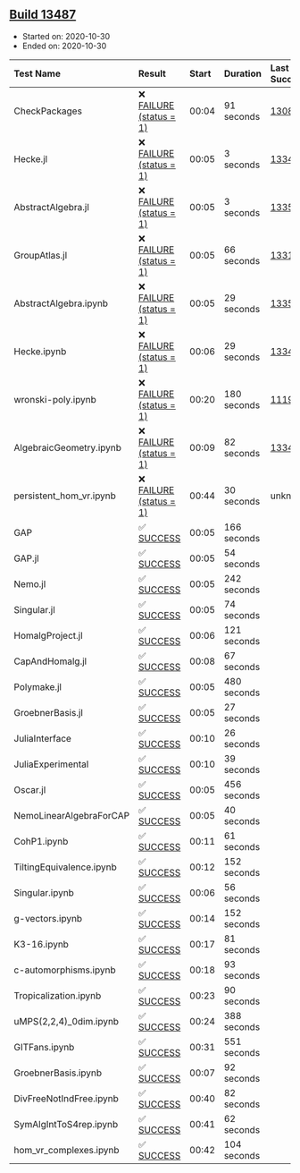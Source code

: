 ## [Build 13487](https://oscarci.mathematik.uni-kl.de/job/oscar/13487/)

* Started on: 2020-10-30
* Ended on: 2020-10-30

| Test Name    | Result | Start | Duration | Last Success | First Failure |
|:-------------|:-------|:------|:---------|:-------------|:--------------|
| CheckPackages | ❌ [FAILURE (status = 1)](https://oscarci.mathematik.uni-kl.de/job/oscar/13487/artifact/logs/build-13487/CheckPackages.log) | 00:04 | 91 seconds | [13085](https://oscarci.mathematik.uni-kl.de/job/oscar/13085/) | [13086](https://oscarci.mathematik.uni-kl.de/job/oscar/13086/) |
| Hecke.jl | ❌ [FAILURE (status = 1)](https://oscarci.mathematik.uni-kl.de/job/oscar/13487/artifact/logs/build-13487/Hecke.jl.log) | 00:05 | 3 seconds | [13341](https://oscarci.mathematik.uni-kl.de/job/oscar/13341/) | [13342](https://oscarci.mathematik.uni-kl.de/job/oscar/13342/) |
| AbstractAlgebra.jl | ❌ [FAILURE (status = 1)](https://oscarci.mathematik.uni-kl.de/job/oscar/13487/artifact/logs/build-13487/AbstractAlgebra.jl.log) | 00:05 | 3 seconds | [13355](https://oscarci.mathematik.uni-kl.de/job/oscar/13355/) | [13356](https://oscarci.mathematik.uni-kl.de/job/oscar/13356/) |
| GroupAtlas.jl | ❌ [FAILURE (status = 1)](https://oscarci.mathematik.uni-kl.de/job/oscar/13487/artifact/logs/build-13487/GroupAtlas.jl.log) | 00:05 | 66 seconds | [13311](https://oscarci.mathematik.uni-kl.de/job/oscar/13311/) | [13312](https://oscarci.mathematik.uni-kl.de/job/oscar/13312/) |
| AbstractAlgebra.ipynb | ❌ [FAILURE (status = 1)](https://oscarci.mathematik.uni-kl.de/job/oscar/13487/artifact/logs/build-13487/AbstractAlgebra.ipynb.log) | 00:05 | 29 seconds | [13355](https://oscarci.mathematik.uni-kl.de/job/oscar/13355/) | [13356](https://oscarci.mathematik.uni-kl.de/job/oscar/13356/) |
| Hecke.ipynb | ❌ [FAILURE (status = 1)](https://oscarci.mathematik.uni-kl.de/job/oscar/13487/artifact/logs/build-13487/Hecke.ipynb.log) | 00:06 | 29 seconds | [13341](https://oscarci.mathematik.uni-kl.de/job/oscar/13341/) | [13342](https://oscarci.mathematik.uni-kl.de/job/oscar/13342/) |
| wronski-poly.ipynb | ❌ [FAILURE (status = 1)](https://oscarci.mathematik.uni-kl.de/job/oscar/13487/artifact/logs/build-13487/wronski-poly.ipynb.log) | 00:20 | 180 seconds | [11192](https://oscarci.mathematik.uni-kl.de/job/oscar/11192/) | [11193](https://oscarci.mathematik.uni-kl.de/job/oscar/11193/) |
| AlgebraicGeometry.ipynb | ❌ [FAILURE (status = 1)](https://oscarci.mathematik.uni-kl.de/job/oscar/13487/artifact/logs/build-13487/AlgebraicGeometry.ipynb.log) | 00:09 | 82 seconds | [13341](https://oscarci.mathematik.uni-kl.de/job/oscar/13341/) | [13342](https://oscarci.mathematik.uni-kl.de/job/oscar/13342/) |
| persistent_hom_vr.ipynb | ❌ [FAILURE (status = 1)](https://oscarci.mathematik.uni-kl.de/job/oscar/13487/artifact/logs/build-13487/persistent_hom_vr.ipynb.log) | 00:44 | 30 seconds | unknown | unknown |
| GAP | ✅ [SUCCESS](https://oscarci.mathematik.uni-kl.de/job/oscar/13487/artifact/logs/build-13487/GAP.log) | 00:05 | 166 seconds |  |  |
| GAP.jl | ✅ [SUCCESS](https://oscarci.mathematik.uni-kl.de/job/oscar/13487/artifact/logs/build-13487/GAP.jl.log) | 00:05 | 54 seconds |  |  |
| Nemo.jl | ✅ [SUCCESS](https://oscarci.mathematik.uni-kl.de/job/oscar/13487/artifact/logs/build-13487/Nemo.jl.log) | 00:05 | 242 seconds |  |  |
| Singular.jl | ✅ [SUCCESS](https://oscarci.mathematik.uni-kl.de/job/oscar/13487/artifact/logs/build-13487/Singular.jl.log) | 00:05 | 74 seconds |  |  |
| HomalgProject.jl | ✅ [SUCCESS](https://oscarci.mathematik.uni-kl.de/job/oscar/13487/artifact/logs/build-13487/HomalgProject.jl.log) | 00:06 | 121 seconds |  |  |
| CapAndHomalg.jl | ✅ [SUCCESS](https://oscarci.mathematik.uni-kl.de/job/oscar/13487/artifact/logs/build-13487/CapAndHomalg.jl.log) | 00:08 | 67 seconds |  |  |
| Polymake.jl | ✅ [SUCCESS](https://oscarci.mathematik.uni-kl.de/job/oscar/13487/artifact/logs/build-13487/Polymake.jl.log) | 00:05 | 480 seconds |  |  |
| GroebnerBasis.jl | ✅ [SUCCESS](https://oscarci.mathematik.uni-kl.de/job/oscar/13487/artifact/logs/build-13487/GroebnerBasis.jl.log) | 00:05 | 27 seconds |  |  |
| JuliaInterface | ✅ [SUCCESS](https://oscarci.mathematik.uni-kl.de/job/oscar/13487/artifact/logs/build-13487/JuliaInterface.log) | 00:10 | 26 seconds |  |  |
| JuliaExperimental | ✅ [SUCCESS](https://oscarci.mathematik.uni-kl.de/job/oscar/13487/artifact/logs/build-13487/JuliaExperimental.log) | 00:10 | 39 seconds |  |  |
| Oscar.jl | ✅ [SUCCESS](https://oscarci.mathematik.uni-kl.de/job/oscar/13487/artifact/logs/build-13487/Oscar.jl.log) | 00:05 | 456 seconds |  |  |
| NemoLinearAlgebraForCAP | ✅ [SUCCESS](https://oscarci.mathematik.uni-kl.de/job/oscar/13487/artifact/logs/build-13487/NemoLinearAlgebraForCAP.log) | 00:05 | 40 seconds |  |  |
| CohP1.ipynb | ✅ [SUCCESS](https://oscarci.mathematik.uni-kl.de/job/oscar/13487/artifact/logs/build-13487/CohP1.ipynb.log) | 00:11 | 61 seconds |  |  |
| TiltingEquivalence.ipynb | ✅ [SUCCESS](https://oscarci.mathematik.uni-kl.de/job/oscar/13487/artifact/logs/build-13487/TiltingEquivalence.ipynb.log) | 00:12 | 152 seconds |  |  |
| Singular.ipynb | ✅ [SUCCESS](https://oscarci.mathematik.uni-kl.de/job/oscar/13487/artifact/logs/build-13487/Singular.ipynb.log) | 00:06 | 56 seconds |  |  |
| g-vectors.ipynb | ✅ [SUCCESS](https://oscarci.mathematik.uni-kl.de/job/oscar/13487/artifact/logs/build-13487/g-vectors.ipynb.log) | 00:14 | 152 seconds |  |  |
| K3-16.ipynb | ✅ [SUCCESS](https://oscarci.mathematik.uni-kl.de/job/oscar/13487/artifact/logs/build-13487/K3-16.ipynb.log) | 00:17 | 81 seconds |  |  |
| c-automorphisms.ipynb | ✅ [SUCCESS](https://oscarci.mathematik.uni-kl.de/job/oscar/13487/artifact/logs/build-13487/c-automorphisms.ipynb.log) | 00:18 | 93 seconds |  |  |
| Tropicalization.ipynb | ✅ [SUCCESS](https://oscarci.mathematik.uni-kl.de/job/oscar/13487/artifact/logs/build-13487/Tropicalization.ipynb.log) | 00:23 | 90 seconds |  |  |
| uMPS(2,2,4)_0dim.ipynb | ✅ [SUCCESS](https://oscarci.mathematik.uni-kl.de/job/oscar/13487/artifact/logs/build-13487/uMPS-2-2-4-_0dim.ipynb.log) | 00:24 | 388 seconds |  |  |
| GITFans.ipynb | ✅ [SUCCESS](https://oscarci.mathematik.uni-kl.de/job/oscar/13487/artifact/logs/build-13487/GITFans.ipynb.log) | 00:31 | 551 seconds |  |  |
| GroebnerBasis.ipynb | ✅ [SUCCESS](https://oscarci.mathematik.uni-kl.de/job/oscar/13487/artifact/logs/build-13487/GroebnerBasis.ipynb.log) | 00:07 | 92 seconds |  |  |
| DivFreeNotIndFree.ipynb | ✅ [SUCCESS](https://oscarci.mathematik.uni-kl.de/job/oscar/13487/artifact/logs/build-13487/DivFreeNotIndFree.ipynb.log) | 00:40 | 82 seconds |  |  |
| SymAlgIntToS4rep.ipynb | ✅ [SUCCESS](https://oscarci.mathematik.uni-kl.de/job/oscar/13487/artifact/logs/build-13487/SymAlgIntToS4rep.ipynb.log) | 00:41 | 62 seconds |  |  |
| hom_vr_complexes.ipynb | ✅ [SUCCESS](https://oscarci.mathematik.uni-kl.de/job/oscar/13487/artifact/logs/build-13487/hom_vr_complexes.ipynb.log) | 00:42 | 104 seconds |  |  |
